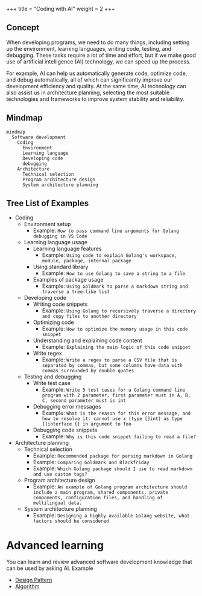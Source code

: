 +++
title = "Coding with AI"
weight = 2
+++

## Concept
When developing programs, we need to do many things, including setting up the environment, learning languages, writing code, testing, and debugging. 
These tasks require a lot of time and effort, but if we make good use of artificial intelligence (AI) technology, we can speed up the process.

For example, AI can help us automatically generate code, optimize code, and debug automatically, all of which can significantly improve our development efficiency and quality. 
At the same time, AI technology can also assist us in architecture planning, selecting the most suitable technologies and frameworks to improve system stability and reliability.

## Mindmap
```mermaid
mindmap
  Software development
    Coding
      Environment
      Learning language
      Developing code
      debugging
    Architecture
      Technical selection
      Program architecture design
      System architecture planning
```

## Tree List of Examples
- Coding
  - Environment setup
    - Example: `How to pass command line arguments for Golang debugging in VS Code`
  - Learning language usage
    - Learning language features
      - Example: `Using code to explain Golang's workspace, module, package, internal package`
    - Using standard library
      - Example: `How to use Golang to save a string to a file`
    - Examples of package usage
      - Example: `Using Goldmark to parse a markdown string and traverse a tree-like list`
  - Developing code
    - Writing code snippets
      - Example: `Using Golang to recursively traverse a directory and copy files to another directory`
    - Optimizing code
      - Example: `How to optimize the memory usage in this code snippet`
    - Understanding and explaining code content
      - Example: `Explaining the main logic of this code snippet`
    - Write regex
      - Example: `Write a regex to parse a CSV file that is separated by commas, but some columns have data with commas surrounded by double quotes`
  - Testing and debugging
    - Write test case
      - Example: `Write 5 test cases for a Golang command line program with 2 parameter, first parameter must in A, B, C, second parameter must is int`
    - Debugging error messages
      - Example: `What is the reason for this error message, and how to resolve it: cannot use x (type []int) as type []interface {} in argument to foo`
    - Debugging code snippets
      - Example: `Why is this code snippet failing to read a file?`
- Architecture planning
  - Technical selection
    - Example: `Recommended package for parsing markdown in Golang`
    - Example: `Comparing Goldmark and Blackfriday`
    - Example: `Which Golang package should I use to read markdown and use custom tags?`
  - Program architecture design
    - Example: `An example of Golang program architecture should include a main program, shared components, private components, configuration files, and handling of multilingual data.`
  - System architecture planning
    - Example: `Designing a highly available Golang website, what factors should be considered`

# Advanced learning
You can learn and review advanced software development knowledge that can be used by asking AI.
Example
- [Design Pattern](https://learninfun.github.io/learn-with-ai/ai-knowledge-hub/it/back-end-development/design-pattern/)
- [Algorithm](https://learninfun.github.io/learn-with-ai/ai-knowledge-hub/it/back-end-development/algorithm/)
